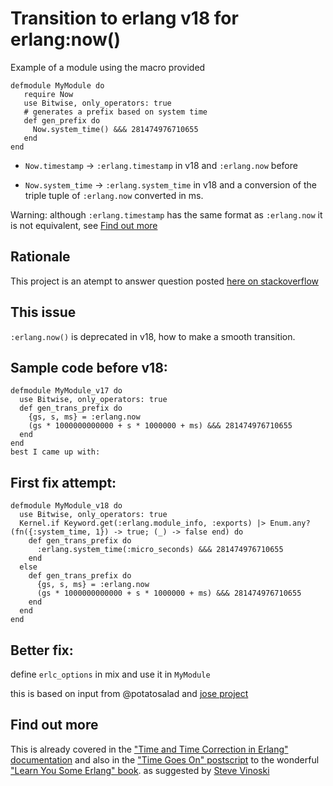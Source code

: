 Transition to erlang v18 for erlang:now()
=========================================

Example of a module using the macro provided

    defmodule MyModule do
       require Now
       use Bitwise, only_operators: true
       # generates a prefix based on system time
       def gen_prefix do
         Now.system_time() &&& 281474976710655
       end
    end


  * `Now.timestamp` -> `:erlang.timestamp` in v18 and `:erlang.now` before

  * `Now.system_time` -> `:erlang.system_time` in v18 and a conversion of the triple tuple of `:erlang.now` converted in ms.

Warning: although `:erlang.timestamp` has the same format as `:erlang.now` it is not equivalent, see [Find out more](#find-out-more)

Rationale
---------

This project is an atempt to answer question posted
[here on stackoverflow](http://stackoverflow.com/q/34023193/1268409)

This issue
----------
`:erlang.now()` is deprecated in v18, how to make a smooth transition.

Sample code before v18:
------------

    defmodule MyModule_v17 do
      use Bitwise, only_operators: true
      def gen_trans_prefix do
        {gs, s, ms} = :erlang.now
        (gs * 1000000000000 + s * 1000000 + ms) &&& 281474976710655
      end
    end
    best I came up with:

First fix attempt:
------------

    defmodule MyModule_v18 do
      use Bitwise, only_operators: true
      Kernel.if Keyword.get(:erlang.module_info, :exports) |> Enum.any?(fn({:system_time, 1}) -> true; (_) -> false end) do
        def gen_trans_prefix do
          :erlang.system_time(:micro_seconds) &&& 281474976710655
        end
      else
        def gen_trans_prefix do
          {gs, s, ms} = :erlang.now
          (gs * 1000000000000 + s * 1000000 + ms) &&& 281474976710655
        end
      end
    end

Better fix:
-----------

define `erlc_options` in mix and use it in `MyModule`

this is based on input from @potatosalad and [jose project](https://github.com/potatosalad/erlang-jose)

Find out more
-------------
This is already covered in the ["Time and Time Correction in Erlang" documentation](http://www.erlang.org/doc/apps/erts/time_correction.html) and also in the ["Time Goes On" postscript](http://learnyousomeerlang.com/time) to the wonderful ["Learn You Some Erlang" book](http://learnyousomeerlang.com/content).
as suggested by [Steve Vinoski](http://stackoverflow.com/a/34028175/1268409)
